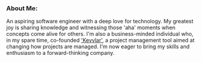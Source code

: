 ### About Me:


An aspiring software engineer with a deep love for technology. My greatest joy is sharing knowledge and witnessing those 'aha' moments when concepts come alive for others. I'm also a business-minded individual who, in my spare time, co-founded ['Kevvlar'](https://kevvlar.com), a project management tool aimed at changing how projects are managed. I'm now eager to bring my skills and enthusiasm to a forward-thinking company.

